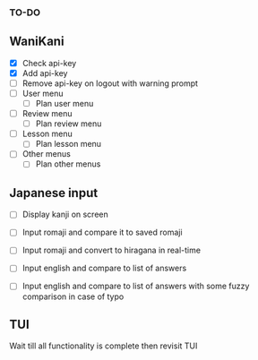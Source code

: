 ### TO-DO

## WaniKani

- [x] Check api-key
- [x] Add api-key
- [ ] Remove api-key on logout with warning prompt
- [ ] User menu
    - [ ] Plan user menu
- [ ] Review menu
    - [ ] Plan review menu
- [ ] Lesson menu
    - [ ] Plan lesson menu
- [ ] Other menus
    - [ ] Plan other menus

## Japanese input

- [ ] Display kanji on screen
- [ ] Input romaji and compare it to saved romaji
- [ ] Input romaji and convert to hiragana in real-time
- [ ] Input english and compare to list of answers
- [ ] Input english and compare to list of answers with some fuzzy comparison in case of typo


## TUI

Wait till all functionality is complete then revisit TUI
